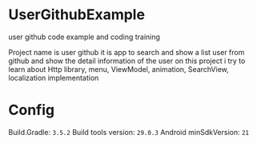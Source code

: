# UserGithubExample
user github code example and coding training

Project name is user github
it is app to search and show a list user from github and show the detail information of the user
on this project i try to learn about Http library, menu, ViewModel, animation, SearchView, localization implementation

# Config
Build.Gradle: `3.5.2`
Build tools version: `29.0.3`
Android minSdkVersion: `21`
